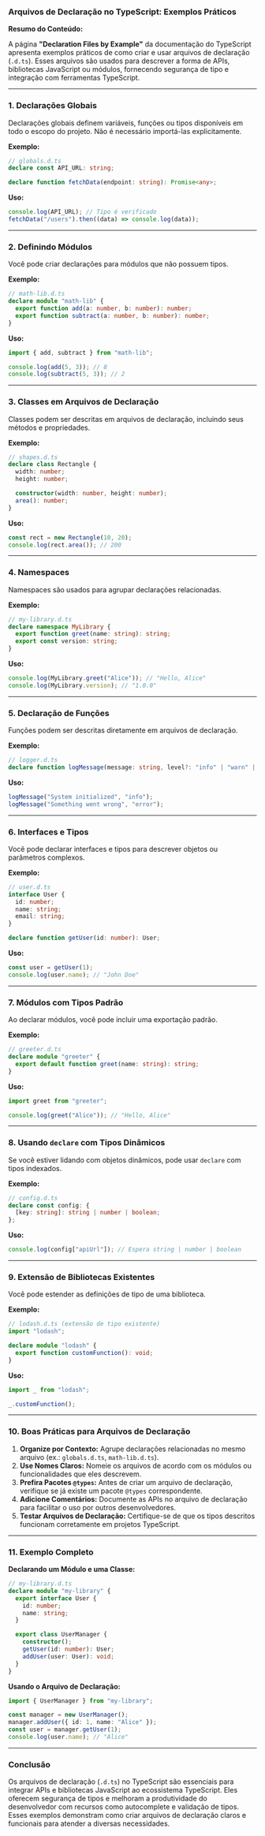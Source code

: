 ### Arquivos de Declaração no TypeScript: Exemplos Práticos

**Resumo do Conteúdo:**

A página **"Declaration Files by Example"** da documentação do TypeScript apresenta exemplos práticos de como criar e usar arquivos de declaração (`.d.ts`). Esses arquivos são usados para descrever a forma de APIs, bibliotecas JavaScript ou módulos, fornecendo segurança de tipo e integração com ferramentas TypeScript.

---

### 1. **Declarações Globais**

Declarações globais definem variáveis, funções ou tipos disponíveis em todo o escopo do projeto. Não é necessário importá-las explicitamente.

**Exemplo:**
```typescript
// globals.d.ts
declare const API_URL: string;

declare function fetchData(endpoint: string): Promise<any>;
```

**Uso:**
```typescript
console.log(API_URL); // Tipo é verificado
fetchData("/users").then((data) => console.log(data));
```

---

### 2. **Definindo Módulos**

Você pode criar declarações para módulos que não possuem tipos.

**Exemplo:**
```typescript
// math-lib.d.ts
declare module "math-lib" {
  export function add(a: number, b: number): number;
  export function subtract(a: number, b: number): number;
}
```

**Uso:**
```typescript
import { add, subtract } from "math-lib";

console.log(add(5, 3)); // 8
console.log(subtract(5, 3)); // 2
```

---

### 3. **Classes em Arquivos de Declaração**

Classes podem ser descritas em arquivos de declaração, incluindo seus métodos e propriedades.

**Exemplo:**
```typescript
// shapes.d.ts
declare class Rectangle {
  width: number;
  height: number;

  constructor(width: number, height: number);
  area(): number;
}
```

**Uso:**
```typescript
const rect = new Rectangle(10, 20);
console.log(rect.area()); // 200
```

---

### 4. **Namespaces**

Namespaces são usados para agrupar declarações relacionadas.

**Exemplo:**
```typescript
// my-library.d.ts
declare namespace MyLibrary {
  export function greet(name: string): string;
  export const version: string;
}
```

**Uso:**
```typescript
console.log(MyLibrary.greet("Alice")); // "Hello, Alice"
console.log(MyLibrary.version); // "1.0.0"
```

---

### 5. **Declaração de Funções**

Funções podem ser descritas diretamente em arquivos de declaração.

**Exemplo:**
```typescript
// logger.d.ts
declare function logMessage(message: string, level?: "info" | "warn" | "error"): void;
```

**Uso:**
```typescript
logMessage("System initialized", "info");
logMessage("Something went wrong", "error");
```

---

### 6. **Interfaces e Tipos**

Você pode declarar interfaces e tipos para descrever objetos ou parâmetros complexos.

**Exemplo:**
```typescript
// user.d.ts
interface User {
  id: number;
  name: string;
  email: string;
}

declare function getUser(id: number): User;
```

**Uso:**
```typescript
const user = getUser(1);
console.log(user.name); // "John Doe"
```

---

### 7. **Módulos com Tipos Padrão**

Ao declarar módulos, você pode incluir uma exportação padrão.

**Exemplo:**
```typescript
// greeter.d.ts
declare module "greeter" {
  export default function greet(name: string): string;
}
```

**Uso:**
```typescript
import greet from "greeter";

console.log(greet("Alice")); // "Hello, Alice"
```

---

### 8. **Usando `declare` com Tipos Dinâmicos**

Se você estiver lidando com objetos dinâmicos, pode usar `declare` com tipos indexados.

**Exemplo:**
```typescript
// config.d.ts
declare const config: {
  [key: string]: string | number | boolean;
};
```

**Uso:**
```typescript
console.log(config["apiUrl"]); // Espera string | number | boolean
```

---

### 9. **Extensão de Bibliotecas Existentes**

Você pode estender as definições de tipo de uma biblioteca.

**Exemplo:**
```typescript
// lodash.d.ts (extensão de tipo existente)
import "lodash";

declare module "lodash" {
  export function customFunction(): void;
}
```

**Uso:**
```typescript
import _ from "lodash";

_.customFunction();
```

---

### 10. **Boas Práticas para Arquivos de Declaração**

1. **Organize por Contexto:** Agrupe declarações relacionadas no mesmo arquivo (ex.: `globals.d.ts`, `math-lib.d.ts`).
2. **Use Nomes Claros:** Nomeie os arquivos de acordo com os módulos ou funcionalidades que eles descrevem.
3. **Prefira Pacotes `@types`:** Antes de criar um arquivo de declaração, verifique se já existe um pacote `@types` correspondente.
4. **Adicione Comentários:** Documente as APIs no arquivo de declaração para facilitar o uso por outros desenvolvedores.
5. **Testar Arquivos de Declaração:** Certifique-se de que os tipos descritos funcionam corretamente em projetos TypeScript.

---

### 11. **Exemplo Completo**

**Declarando um Módulo e uma Classe:**
```typescript
// my-library.d.ts
declare module "my-library" {
  export interface User {
    id: number;
    name: string;
  }

  export class UserManager {
    constructor();
    getUser(id: number): User;
    addUser(user: User): void;
  }
}
```

**Usando o Arquivo de Declaração:**
```typescript
import { UserManager } from "my-library";

const manager = new UserManager();
manager.addUser({ id: 1, name: "Alice" });
const user = manager.getUser(1);
console.log(user.name); // "Alice"
```

---

### Conclusão

Os arquivos de declaração (`.d.ts`) no TypeScript são essenciais para integrar APIs e bibliotecas JavaScript ao ecossistema TypeScript. Eles oferecem segurança de tipos e melhoram a produtividade do desenvolvedor com recursos como autocomplete e validação de tipos. Esses exemplos demonstram como criar arquivos de declaração claros e funcionais para atender a diversas necessidades.
